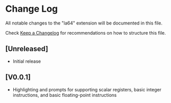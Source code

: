 # Change Log

All notable changes to the "la64" extension will be documented in this file.

Check [Keep a Changelog](http://keepachangelog.com/) for recommendations on how to structure this file.

## [Unreleased]

- Initial release

## [V0.0.1]
- Highlighting and prompts for supporting scalar registers, basic integer instructions, and basic floating-point instructions